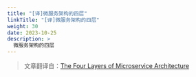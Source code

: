 ```yaml
---
title: "[译]微服务架构的四层"
linkTitle: "[译]微服务架构的四层"
weight: 30
date: 2023-10-25
description: >
  微服务架构的四层
---
```


> 文章翻译自：[The Four Layers of Microservice Architecture ](https://www.susanjfowler.com/blog/2016/12/18/the-four-layers-of-microservice-architecture)



